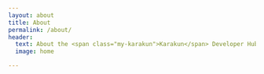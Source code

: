 ```yaml
---
layout: about
title: About
permalink: /about/
header:
  text: About the <span class="my-karakun">Karakun</span> Developer Hub
  image: home

---
```

